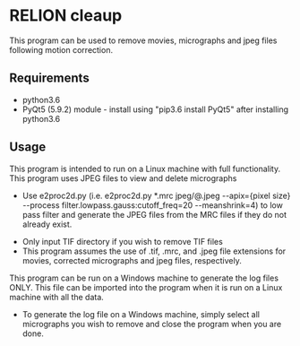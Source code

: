 # RELION cleaup

This program can be used to remove movies, micrographs and jpeg files following motion correction.

## Requirements
* python3.6
* PyQt5 (5.9.2) module - install using "pip3.6 install PyQt5" after installing python3.6


## Usage
This program is intended to run on a Linux machine with full functionality. This program uses JPEG files to view and delete micrographs
* Use e2proc2d.py (i.e. e2proc2d.py *.mrc jpeg/@.jpeg --apix={pixel size} --process filter.lowpass.gauss:cutoff_freq=20 --meanshrink=4) to low pass filter and generate the JPEG files from the MRC files if they do not already exist.

- Only input TIF directory if you wish to remove TIF files
- This program assumes the use of .tif, .mrc, and .jpeg file extensions for movies, corrected micrographs and jpeg files, respectively.

This program can be run on a Windows machine to generate the log files ONLY. This file can be imported into the program when it is run on a Linux machine with all the data.
* To generate the log file on a Windows machine, simply select all micrographs you wish to remove and close the program when you are done.

